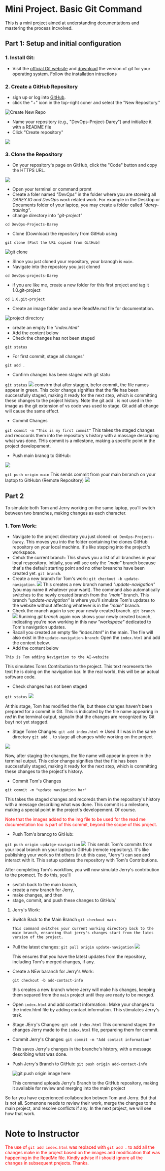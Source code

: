 # Mini Project. Basic Git Command

This is a mini project aimed at understanding documentations and mastering the process incvolved.

## Part 1: Setup and initial configuration

### 1. Install Git:

- Visit the [official Git website](#) and [download](#) the version of git for your operating system. Follow the installation intructions

### 2. Create a GitHub Repository

- sign up or log into [GitHub](#).
- click the "+" icon in the top-right coner and select the "New Repository."

![Create New Repo](img/1.Create-new-repo.png)

- Name your repository (e.g., "DevOps-Project-Darey") and initialize it with a README file
- Click "Create repository"

![](img/2.Create-new-repo.png)

### 3. Clone the Repository

- On your repository's page on GitHub, click the "Code" button and copy the HTTPS URL.

![](img/3.Clone-repo.png)

- Open your terminal or command promt
- Create a foler named _"DevOps"_ in the folder where you are storeing all _DAREY.IO and DevOps work_ related work. For example in the Desktop or Documents folder of your laptop, you may create a folder called _"darey-training"_.
- change directory into _"git-project"_

`cd DevOps-Projects-Darey`

- Clone (Download) the repository from GitHub using

`git clone [Past the URL copied from GitHub]
`

![git clone](img/4.git-clone.png)

- SInce you just cloned your repository, your brancgh is `main`.
- Navigate into the repostory you just cloned

`cd DevOps-projects-Darey`

- if you are like me, create a new folder for this first project and tag it 1.0.git-project

`cd 1.0.git-project`

- Create an image folder and a new ReadMe.md file for documentation.

![project directory](img/5.Project-directory.png)

- create an empty file _"index.html"_
- Add the content below
- Check the changes has not been staged

`git status`

- For first commit, stage all changes'

`git add .`

- Confirm changes has been staged with git statu

`git status`
![](img/6.git%20staging.png)
comvirm that after staggin, befor commit, the file names appear in green. This color change signifies that the file has been successfully staged, making it ready for the next step, which is committing these changes to the project history. Note the git add . is not used in the image as the git extension of vs code was used to stage. Git add all change will cause the same effect.

- Commit Changes

`git commit -m "This is my first commit"`
This takes the staged changes and reoccords them into the repository's history with a massage descriping what was done. THis commit is a milestone, making a specific point in the project developement.

- Push main brancg to GitHub:

![](img/6.git-commit-push.png)

`git push origin main`
This sends commit from your main bnranch on your laptop to GitHubn (Remote Repository)
![](img/8github-commit.png)

## Part 2

To simulate both Tom and Jerry working on the same laptop, you'll switch between two branches, making changes as each character.

### 1. Tom Work:

- Navigate to the project directory you just cloned:
  `cd DevOps-Projects-Darey`.
  This moves you into the folder containing the clones GitHub repository on your local machine. It's like stepping into the project's workspace.
- Cehck the current branch: This shows you a list of all branches in your local respository. Initially, you will see only the _"main"_ branch because that's the default starting point and no other breanchs have been created yet.
  `git branch`.
- Create a new branch for Tom's work:
  `git checkout -b update-navigation`.
  ![](img/9.git-checkout-new-branch.png)
  This creates a new branch named _"update-navigation"_ (you may name it whatever your want). The command also automatically switches to the newly created branch from the _"main"_ branch. This branch _"update-navigation"_ is where you'll simulate Tom's updates to the website without affecting whatever is in the _"main"_ branch.
- Check the nranch again to see your newly created branch.
  `git branch`
  ![](img/10.new-branch.png)
  Runining _git branch_ again now shows your newly created branch, indicating you're now working in this new _"workspace"_ dedicated to Tom's navigation updates.
- Racall you created an empty file _"index.html"_ in the main. The file will also exist in the `update-navigation-branch`: Open the `index.html` and add the content below.
- Add the content below

`This is Tom adding Navigation to the AI-website`

This simulates Toms Contribution to the project. This text reoresents the text he is doing on the navigation bar. In the real world, this will be an actual software code.

- Check changes has not been staged

`git status`
![](img/11.unstaged-git-status.png)

At this stage, Tom has modified the file, but these changes haven't been prepared for a commit in Git. This is indicated by the file name appearing in _red_ in the terminal output, signalin that the changes are recognized by Git buyt not yet stagged.

- Stage Tome Changes:
  `git add index.html` => Used if I was in the same directory
  `git add .` to stage all changes while working on the project

![](img/12.git-add.png)

Now, after staging the changes, the file name will appear in green in the terminal output. This color change signifies that the file has been successfully staged, making it ready for the next step, which is committing these changes to the project's history.

- Commit Tom's Changes

`git commit -m "update navigation bar"`

This takes the staged changes and recoreds them in the repository's history with a message describing what was done. This commit is a milestone, making a special point in the project's developement. Of course.

<span style ="color: red;">Note that the images added to the img file to be used for the read me documentation too is part of this commit, beyond the scope of this project. </span>

- Push Tom's brancg to GitHub:

`git push origin updatge-navigation`
![](img/13.gitpush.png)
This sends Tom's commits from your local branch on your laptop to GitHub (remote repository). It's like publishing your work so tht others (ir ub this case, "Jerry") can see and interact with it. This setup updates the repository with Tom's Contributions.

After completing Tom's workflow, you will now simulate Jerry's contribution to the promect. To do this, you'll

- switch back to the main branch,
- create a new branch for Jerry,
- make changes, and then
- stage, commit, and push these changes to GitHub/

1. Jerry's Work:

- Switch Back to the Main Branch
  `git checkout main`

      This command switches your current working directory back to the main branch, ensureing that jerry's changes start from the lates version of the project.

- Pull the latest changes:
  `git pull origin update-navigation`
  ![](img/14.git-pull-update-nav.png)

  This ensures that you have the latest updates from the repository, including Tom's merged changes, if any.

- Create a NEw baranch for Jerry's Work:

  `git checkout -b add-contact-info`

  this creates a new branch where Jerry will make his changes, keeping them separed from the `main` project until they are ready to be merged.

- Open `index.html` and add contact information:: Make your changes to the index.html file by adding contact information. This stimulates Jerry's task.
- Stage JErry's Changes:
  `git add index.html`
  This command stages the changes Jerry made to the `index.html` file, perpareing them for commit.
- Commit Jerry's Changes:
  `git commit -m "Add contact information"`

  This saves Jerry's changes in the branche's history, with a message describing what was done.

- Push Jerry's Branch to GitHub:
  `git push origin add-contact-info`

  ![git push origin image here](img/13.gitpush.png)

  This command uploads Jerry's Branch to the GitHub repository, making it available for review and merging into the main project

So far you have experienced collaboration betwen Tom and Jerry. But that is not all. Somenone needs to review their work, merge the changes to the main project, and resolve conflicts if any. In the next project, we will see how that work.

# Note to Instructor

<span style="color: red;"> The use of `git add index.html` was replaced with `git add .` to add all the changes make in the project based on the images and modification that was happening in the ReadMe file. Kindly advise if i should ignore all the changes in subsequent prejects. Thanks.</span>
